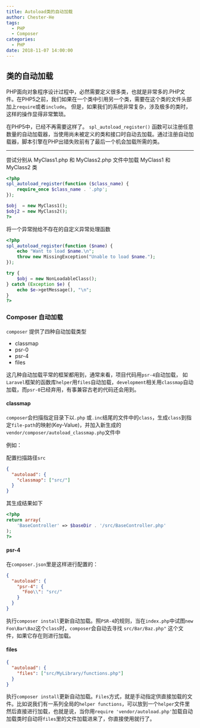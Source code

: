 ```yaml
---
title: Autoload类的自动加载
author: Chester-He
tags:
  - PHP
  - Composer
categories:
  - PHP
date: 2018-11-07 14:00:00
---
```


## 类的自动加载

PHP面向对象程序设计过程中，必然需要定义很多类，也就是非常多的.PHP文件。在PHP5之前，我们如果在一个类中引用另一个类，需要在这个类的文件头部加上`require`或者`include`。
但是，如果我们的系统非常复杂，涉及极多的类时，这样的操作显得非常繁琐。

在PHP5中，已经不再需要这样了。 `spl_autoload_register()` 函数可以注册任意数量的自动加载器，当使用尚未被定义的类和接口时自动去加载。通过注册自动加载器，脚本引擎在PHP出错失败前有了最后一个机会加载所需的类。

---

尝试分别从 MyClass1.php 和 MyClass2.php 文件中加载 MyClass1 和 MyClass2 类

```php
<?php
spl_autoload_register(function ($class_name) {
    require_once $class_name . '.php';
});

$obj  = new MyClass1();
$obj2 = new MyClass2();
?>
```

将一个异常抛给不存在的自定义异常处理函数

```php
<?php
spl_autoload_register(function ($name) {
    echo "Want to load $name.\n";
    throw new MissingException("Unable to load $name.");
});

try {
    $obj = new NonLoadableClass();
} catch (Exception $e) {
    echo $e->getMessage(), "\n";
}
?>
```

### Composer 自动加载

`composer` 提供了四种自动加载类型

- classmap
- psr-0
- psr-4
- files

这几种自动加载平常的框架都用到，通常来看，项目代码用`psr-4`自动加载， 如`Laravel`框架的函数库`helper`用`files`自动加载，`development`相关用`classmap`自动加载，而`psr-0`已经弃用，有事兼容古老的代码还会用到。

#### classmap

`composer`会扫描指定目录下以`.php` 或`.inc`结尾的文件中的`class`，生成`class`到指定`file-path`的映射(Key-Value)，并加入新生成的`vendor/composer/autoload_classmap.php`文件中

例如：

配置扫描路径`src`
```json
{
  "autoload": {
    "classmap": ["src/"]
  }
}
```

其生成结果如下
```php
<?php
return array(
    'BaseController' => $baseDir . '/src/BaseController.php'
);
?>
```

#### psr-4

在`composer.json`里是这样进行配置的：

```json
{
  "autoload": {
    "psr-4": {
      "Foo\\": "src/"
    }
  }
}
```
执行`composer install`更新自动加载。照`PSR-4`的规则，当在`index.php`中试图`new Foo\Bar\Baz`这个`class`时，`composer`会自动去寻找 `src/Bar/Baz.php"` 这个文件，如果它存在则进行加载。

#### files
```json
{
  "autoload": {
    "files": ["src/MyLibrary/functions.php"]
  }
}
```
执行`composer install`更新自动加载。`Files`方式，就是手动指定供直接加载的文件。比如说我们有一系列全局的`helper functions`，可以放到一个`helper`文件里然后直接进行加载，也就是说，当你用`require 'vendor/autoload.php'`加载自动加载类时自动将`files`里的文件加载进来了，你直接使用就行了。